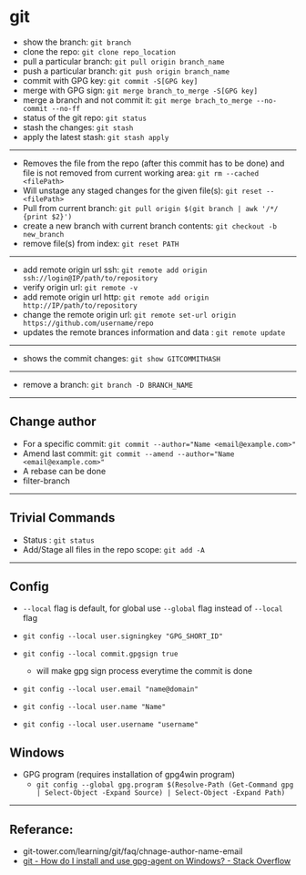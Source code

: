 # git 

- show the branch: `git branch`
- clone the repo: `git clone repo_location`
- pull a particular branch: `git pull origin branch_name`
- push a particular branch: `git push origin branch_name`
- commit with GPG key: `git commit -S[GPG key]`
- merge with GPG sign: `git merge branch_to_merge -S[GPG key]`
- merge a branch and not commit it: `git merge brach_to_merge --no-commit --no-ff`
- status of the git repo: `git status`
- stash the changes: `git stash`
- apply the latest stash: `git stash apply`

----

- Removes the file from the repo (after this commit has to be done) and file is not removed from current working area:  `git rm --cached <filePath>`
- Will unstage any staged changes for the given file(s): `git reset -- <filePath>`
- Pull from current branch: `git pull origin $(git branch | awk '/*/ {print $2}')`
- create a new branch with current branch contents: `git checkout -b new_branch`
- remove file(s) from  index: `git reset PATH`

----

- add remote origin url ssh: `git remote add origin ssh://login@IP/path/to/repository`
- verify origin url: `git remote -v`
- add remote origin url http: `git remote add origin http://IP/path/to/repository`
- change the remote origin url: `git remote set-url origin https://github.com/username/repo`
- updates the remote brances information and data : `git remote update`
----

- shows the commit changes: `git show GITCOMMITHASH`

----

- remove a branch: `git branch -D BRANCH_NAME`

----

## Change author

- For a specific commit: `git commit --author="Name <email@example.com>"`
- Amend last commit: `git commit --amend --author="Name <email@example.com>"`
- A rebase can be done
- filter-branch

----

## Trivial Commands

- Status : `git status`
- Add/Stage all files in the repo scope: `git add -A`

---

## Config

- `--local` flag is default, for global use `--global` flag instead of `--local` flag

- `git config --local user.signingkey "GPG_SHORT_ID"`
- `git config --local commit.gpgsign true`
  - will make gpg sign process everytime the commit is done
- `git config --local user.email "name@domain"`
- `git config --local user.name "Name"`
- `git config --local user.username "username"`

## Windows
- GPG program (requires installation of gpg4win program)
  - `git config --global gpg.program $(Resolve-Path (Get-Command gpg | Select-Object -Expand Source) | Select-Object -Expand Path)`
---

## Referance:
- git-tower.com/learning/git/faq/chnage-author-name-email
- [git - How do I install and use gpg-agent on Windows? - Stack Overflow](https://stackoverflow.com/questions/50332885/how-do-i-install-and-use-gpg-agent-on-windows)